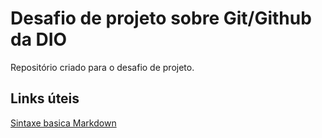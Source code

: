 # Desafio de projeto sobre Git/Github da DIO
Repositório criado para o desafio de projeto.

## Links úteis
[Sintaxe basica Markdown](https://www.markdownguide.org/basic-syntax/)
